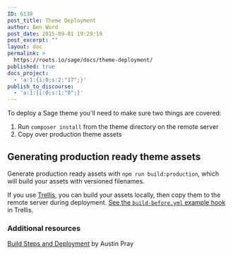 ```yaml
---
ID: 6138
post_title: Theme Deployment
author: Ben Word
post_date: 2015-09-01 19:29:19
post_excerpt: ""
layout: doc
permalink: >
  https://roots.io/sage/docs/theme-deployment/
published: true
docs_project:
  - 'a:1:{i:0;s:2:"17";}'
publish_to_discourse:
  - 'a:1:{i:0;s:1:"0";}'
---
```

To deploy a Sage theme you'll need to make sure two things are covered:

1. Run `composer install` from the theme directory on the remote server
2. Copy over production theme assets

## Generating production ready theme assets

Generate production ready assets with `npm run build:production`, which will build your assets with versioned filenames.

If you use [Trellis](/trellis/), you can build your assets locally, then copy them to the remote server during deployment. [See the `build-before.yml` example hook](https://github.com/roots/trellis/blob/master/deploy-hooks/build-before.yml) in Trellis.

### Additional resources

[Build Steps and Deployment](http://austinpray.com/ops/2015/01/15/build-steps-and-deployment.html) by Austin Pray
